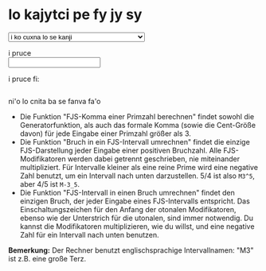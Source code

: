 # lo kajytci pe fy jy sy

<select id="computations">
  <option value="">i ko cuxna lo se kanji</option>
  <option value="comma">i kanji lo pa fy jy sy datyto'aku'e pa dilcysle</option>
  <option value="tofjs">i kanji lo pa fy jy sy togyku'e pa frinu</option>
  <option value="fromfjs">i kanji lo pa frinu pa fy jy sy togyku'e</option>
</select>

i pruce <span id="input-name"></span><br />
<input type="text" id="input">

i pruce fi: <br />
<pre><code id="output"></code></pre>

<script>
  var loc = {
             prime: "pa dilcysle",
          fraction: "pa frinu",
      intervalName: "pa fy jy sy togyku'e cmene ne mu'u zoi a M3^5 a",
     cantFactorize: "i mi na ka'e kanji lo'i dilcymu'o be la'e zoi a %1 a",
        notANumber: "i la'e zoi a %1 a na'e namcu",
       wrongFormat: "i mi na jimpe lo stura",
   wrongIntVariant: "i zoi a %1 a zoi a %2 a na mapti lo ka klesi",
       wrongFactor: "i li re lo'o na e nai li ci ka'e dilcymu'o lo fy jy sy togystika",
     noComputation: "i lo se kanji ca na se cuxna",
           noInput: "i ca pruce no da",
          notPrime: "i la'e zoi a %1 a na'e dilcysle",
    butPythagorean: "i li re lo'o e li ci cu jai se cistrpitagora i ri na nitcu lo fy jy sy togystika",
           notFrac: "i lo se pruce cu na'e frinu i ri na se pagbu me'o slac bu",
        notNatFrac: "i lo se pruce cu na'e frinu poi se pagbu lo mulnonmau ku po'o",
              div0: "i ua nai dilcu fi li no"
  };
</script>
<script src="../assets/fjs.js"></script>
<script src="../assets/calc.js"></script>

ni'o lo cnita ba se fanva fa'o

- Die Funktion "FJS-Komma einer Primzahl berechnen" findet sowohl die Generatorfunktion, als auch das formale Komma (sowie die Cent-Größe davon) für jede Eingabe einer Primzahl größer als 3.
- Die Funktion "Bruch in ein FJS-Intervall umrechnen" findet die einzige FJS-Darstellung jeder Eingabe einer positiven Bruchzahl. Alle FJS-Modifikatoren werden dabei getrennt geschrieben, nie miteinander multipliziert. Für Intervalle kleiner als eine reine Prime wird eine negative Zahl benutzt, um ein Intervall nach unten darzustellen. 5/4 ist also `M3^5`, aber 4/5 ist `M-3_5`.
- Die Funktion "FJS-Intervall in einen Bruch umrechnen" findet den einzigen Bruch, der jeder Eingabe eines FJS-Intervalls entspricht. Das Einschaltungszeichen für den Anfang der otonalen Modifikatoren, ebenso wie der Unterstrich für die utonalen, sind immer notwendig. Du kannst die Modifikatoren multiplizieren, wie du willst, und eine negative Zahl für ein Intervall nach unten benutzen.

**Bemerkung:** Der Rechner benutzt englischsprachige Intervallnamen: "M3" ist z.B. eine große Terz.
